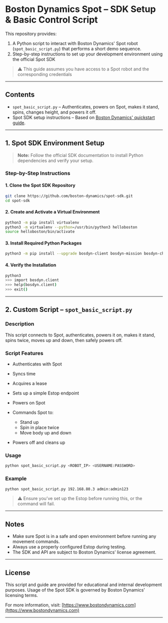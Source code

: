 # Boston Dynamics Spot – SDK Setup & Basic Control Script

This repository provides:

1. A Python script to interact with Boston Dynamics' Spot robot (`spot_basic_script.py`) that performs a short demo sequence.
2. Step-by-step instructions to set up your development environment using the official Spot SDK

> ⚠️ This guide assumes you have access to a Spot robot and the corresponding credentials

---

## Contents

* `spot_basic_script.py` – Authenticates, powers on Spot, makes it stand, spins, changes height, and powers it off.
* Spot SDK setup instructions – Based on [Boston Dynamics' quickstart guide](https://dev.bostondynamics.com/docs/python/quickstart).

---

## 1. Spot SDK Environment Setup

> **Note:** Follow the official SDK documentation to install Python dependencies and verify your setup.

### Step-by-Step Instructions

#### 1. Clone the Spot SDK Repository

```bash
git clone https://github.com/boston-dynamics/spot-sdk.git
cd spot-sdk
```

#### 2. Create and Activate a Virtual Environment

```bash
python3 -m pip install virtualenv
python3 -m virtualenv --python=/usr/bin/python3 helloboston
source helloboston/bin/activate
```

#### 3. Install Required Python Packages

```bash
python3 -m pip install --upgrade bosdyn-client bosdyn-mission bosdyn-choreography-client bosdyn-orbit
```

#### 4. Verify the Installation

```bash
python3
>>> import bosdyn.client
>>> help(bosdyn.client)
>>> exit()
```

---

## 2. Custom Script – `spot_basic_script.py`

### Description

This script connects to Spot, authenticates, powers it on, makes it stand, spins twice, moves up and down, then safely powers off.

### Script Features

* Authenticates with Spot
* Syncs time
* Acquires a lease
* Sets up a simple Estop endpoint
* Powers on Spot
* Commands Spot to:

  * Stand up
  * Spin in place twice
  * Move body up and down
* Powers off and cleans up

### Usage

```bash
python spot_basic_script.py <ROBOT_IP> <USERNAME:PASSWORD>
```

### Example

```bash
python spot_basic_script.py 192.168.80.3 admin:admin123
```

> ⚠️ Ensure you’ve set up the Estop before running this, or the command will fail.

---

## Notes

* Make sure Spot is in a safe and open environment before running any movement commands.
* Always use a properly configured Estop during testing.
* The SDK and API are subject to Boston Dynamics’ license agreement.

---

## License

This script and guide are provided for educational and internal development purposes.
Usage of the Spot SDK is governed by Boston Dynamics’ licensing terms.

For more information, visit: [https://www.bostondynamics.com](https://www.bostondynamics.com)

---
